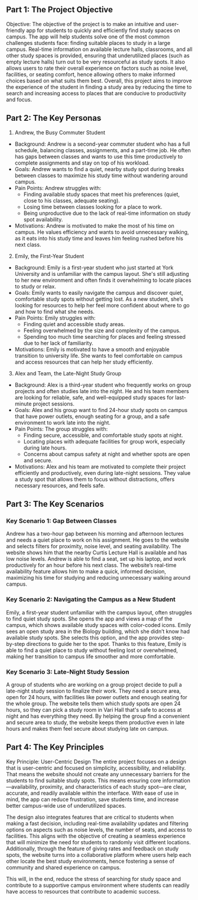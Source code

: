 ## Part 1: The Project Objective
Objective: The objective of the project is to make an intuitive and user-friendly app for students to quickly and efficiently find study spaces on campus. The app will help students solve one of the most common challenges students face: finding suitable places to study in a large campus. Real-time information on available lecture halls, classrooms, and all other study spaces is provided, ensuring that underutilized places (such as empty lecture halls) turn out to be very resourceful as study spots. It also allows users to rate their overall experience on factors such as noise level, facilities, or seating comfort, hence allowing others to make informed choices based on what suits them best. Overall, this project aims to improve the experience of the student in finding a study area by reducing the time to search and increasing access to places that are conducive to productivity and focus.

## Part 2: The Key Personas
1) Andrew, the Busy Commuter Student
 - Background: Andrew is a second-year commuter student who has a full schedule, balancing classes, assignments, and a part-time job. He often has gaps between classes and wants to use this time productively to complete assignments and stay on top of his workload.
 - Goals: Andrew wants to find a quiet, nearby study spot during breaks between classes to maximize his study time without wandering around campus.
 - Pain Points: Andrew struggles with:
     - Finding available study spaces that meet his preferences (quiet, close to his classes, adequate seating).
     - Losing time between classes looking for a place to work.
     - Being unproductive due to the lack of real-time information on study spot availability.
 - Motivations: Andrew is motivated to make the most of his time on campus. He values efficiency and wants to avoid unnecessary walking, as it eats into his study time and leaves him feeling rushed before his next class.

2) Emily, the First-Year Student
 - Background: Emily is a first-year student who just started at York University and is unfamiliar with the campus layout. She's still adjusting to her new environment and often finds it overwhelming to locate places to study or relax.
 - Goals: Emily wants to easily navigate the campus and discover quiet, comfortable study spots without getting lost. As a new student, she’s looking for resources to help her feel more confident about where to go and how to find what she needs.
 - Pain Points: Emily struggles with:
     - Finding quiet and accessible study areas.
     - Feeling overwhelmed by the size and complexity of the campus.
     - Spending too much time searching for places and feeling stressed due to her lack of familiarity.
 - Motivations: Emily is motivated to have a smooth and enjoyable transition to university life. She wants to feel comfortable on campus and access resources that can help her study efficiently.

 3) Alex and Team, the Late-Night Study Group
 - Background: Alex is a third-year student who frequently works on group projects and often studies late into the night. He and his team members are looking for reliable, safe, and well-equipped study spaces for last-minute project sessions.
 - Goals: Alex and his group want to find 24-hour study spots on campus that have power outlets, enough seating for a group, and a safe environment to work late into the night.
 - Pain Points: The group struggles with:
     - Finding secure, accessible, and comfortable study spots at night.
     - Locating places with adequate facilities for group work, especially during late hours.
     - Concerns about campus safety at night and whether spots are open and secure.
 - Motivations: Alex and his team are motivated to complete their project efficiently and productively, even during late-night sessions. They value a study spot that allows them to focus without distractions, offers necessary resources, and feels safe.

## Part 3: The Key Scenarios
### Key Scenario 1: Gap Between Classes  
Andrew has a two-hour gap between his morning and afternoon lectures and needs a quiet place to work on his assignment. He goes to the website and selects filters for proximity, noise level, and seating availability. The website shows him that the nearby Curtis Lecture Hall is available and has low noise levels. Andrew is able to find a seat, set up his laptop, and work productively for an hour before his next class. The website’s real-time availability feature allows him to make a quick, informed decision, maximizing his time for studying and reducing unnecessary walking around campus.

### Key Scenario 2: Navigating the Campus as a New Student
Emily, a first-year student unfamiliar with the campus layout, often struggles to find quiet study spots. She opens the app and views a map of the campus, which shows available study spaces with color-coded icons. Emily sees an open study area in the Biology building, which she didn’t know had available study spots. She selects this option, and the app provides step-by-step directions to guide her to the spot. Thanks to this feature, Emily is able to find a quiet place to study without feeling lost or overwhelmed, making her transition to campus life smoother and more comfortable.

### Key Scenario 3: Late-Night Study Session
A group of students who are working on a group project decide to pull a late-night study session to finalize their work. They need a secure area, open for 24 hours, with facilities like power outlets and enough seating for the whole group. The website tells them which study spots are open 24 hours, so they can pick a study room in Vari Hall that's safe to access at night and has everything they need. By helping the group find a convenient and secure area to study, the website keeps them productive even in late hours and makes them feel secure about studying late on campus.

## Part 4: The Key Principles
Key Principle: User-Centric Design
The entire project focuses on a design that is user-centric and focused on simplicity, accessibility, and reliability. That means the website should not create any unnecessary barriers for the students to find suitable study spots. This means ensuring core information—availability, proximity, and characteristics of each study spot—are clear, accurate, and readily available within the interface. With ease of use in mind, the app can reduce frustration, save students time, and increase better campus-wide use of underutilized spaces.

The design also integrates features that are critical to students when making a fast decision, including real-time availability updates and filtering options on aspects such as noise levels, the number of seats, and access to facilities.
This aligns with the objective of creating a seamless experience that will minimize the need for students to randomly visit different locations. Additionally, through the feature of giving rates and feedback on study spots, the website turns into a collaborative platform where users help each other locate the best study environments, hence fostering a sense of community and shared experience on campus.

This will, in the end, reduce the stress of searching for study space and contribute to a supportive campus environment where students can readily have access to resources that contribute to academic success.